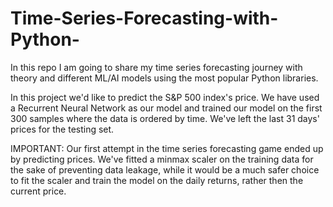 # Time-Series-Forecasting-with-Python-
In this repo I am going to share my time series forecasting journey with theory and different ML/AI models using the most popular Python libraries.

In this project we'd like to predict the S&P 500 index's price. We have used a Recurrent Neural Network as our model and trained our model on the first 300 samples 
where the data is ordered by time. We've left the last 31 days' prices for the testing set. 

IMPORTANT: Our first attempt in the time series forecasting game ended up by predicting prices. We've fitted a minmax scaler on the training data for the sake of preventing data leakage, while it would be a much safer choice to fit the scaler and train the model on the daily returns, rather then the current price.
